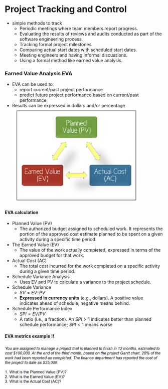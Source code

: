 # Project Tracking and Control
- simple methods to track    
    - Periodic meetings where team members report progress.
    - Evaluating the results of reviews and audits conducted as part of the software engineering process.
    - Tracking formal project milestones.
    - Comparing actual start dates with scheduled start dates.
    - Meeting engineers and having informal discussions.
    - Using a formal method like earned value analysis.

### Earned Value Analysis EVA
- EVA can be used to:
    - report current/past project performance
    - predict future project performance based on current/past performance
- Results can be expressed in dollars and/or percentage
![alt text](./images/eva.png)

#### EVA calculation
- Planned Value (PV)
    - The authorized budget assigned to scheduled work. It represents the portion of the approved cost estimate planned to be
spent on a given activity during a specific time period.
- The Earned Value (EV)
    - The value of the work actually completed, expressed in terms of the approved budget for that work.
- Actual Cost (AC)
    - The total cost incurred for the work completed on a specific activity during a given time period.
- Schedule Variance Analysis
    - Uses EV and PV to calculate a variance to the project schedule.
- Schedule Variance
    - $SV = EV – PV$
    - **Expressed in currency units** (e.g., dollars). A positive value indicates ahead of schedule; negative means behind.
- Schedule Performance Index
    - $SPI = EV / PV$
    - A ratio (i.e., a fraction). An $SPI > 1$ indicates better than planned schedule performance; $SPI < 1$ means worse


#### EVA metrics example !!
![alt text](./images/eva_train.png)
